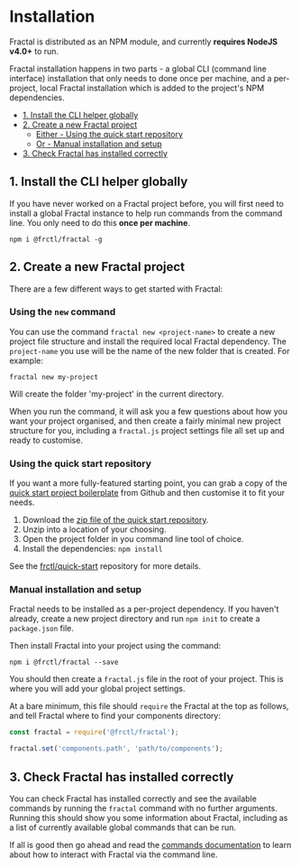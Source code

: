# Installation

Fractal is distributed as an NPM module, and currently **requires NodeJS v4.0+** to run.

Fractal installation happens in two parts - a global CLI (command line interface) installation that only needs to done once per machine, and a per-project, local Fractal installation which is added to the project's NPM dependencies.

<!-- START doctoc generated TOC please keep comment here to allow auto update -->
<!-- DON'T EDIT THIS SECTION, INSTEAD RE-RUN doctoc TO UPDATE -->


- [1. Install the CLI helper globally](#1-install-the-cli-helper-globally)
- [2. Create a new Fractal project](#2-create-a-new-fractal-project)
  - [Either - Using the quick start repository](#either---using-the-quick-start-repository)
  - [Or - Manual installation and setup](#or---manual-installation-and-setup)
- [3. Check Fractal has installed correctly](#3-check-fractal-has-installed-correctly)

<!-- END doctoc generated TOC please keep comment here to allow auto update -->

## 1. Install the CLI helper globally

If you have never worked on a Fractal project before, you will first need to install a global Fractal instance to help run commands from the command line. You only need to do this **once per machine**.

```shell
npm i @frctl/fractal -g
```

## 2. Create a new Fractal project

There are a few different ways to get started with Fractal:

### Using the `new` command

You can use the command `fractal new <project-name>` to create a new project file structure and install the required local Fractal dependency. The `project-name` you use will be the name of the new folder that is created. For example:

```shell
fractal new my-project
```

Will create the folder 'my-project' in the current directory.

When you run the command, it will ask you a few questions about how you want your project organised, and then create a fairly minimal new project structure for you, including a `fractal.js` project settings file all set up and ready to customise.

### Using the quick start repository

If you want a more fully-featured starting point, you can grab a copy of the [quick start project boilerplate](https://github.com/frctl/quick-start) from Github and then customise it to fit your needs.

1. Download the [zip file of the quick start repository](https://github.com/frctl/skeleton/archive/master.zip).
2. Unzip into a location of your choosing.
3. Open the project folder in you command line tool of choice.
4. Install the dependencies: `npm install`

See the [frctl/quick-start](https://github.com/frctl/quick-start) repository for more details.

### Manual installation and setup

Fractal needs to be installed as a per-project dependency. If you haven't already, create a new project directory and run `npm init` to create a `package.json` file.

Then install Fractal into your project using the command:

```
npm i @frctl/fractal --save
```

You should then create a `fractal.js` file in the root of your project. This is where you will add your global project settings.

At a bare minimum, this file should `require` the Fractal at the top as follows, and tell Fractal where to find your components directory:

```js
const fractal = require('@frctl/fractal');

fractal.set('components.path', 'path/to/components');
```

## 3. Check Fractal has installed correctly

You can check Fractal has installed correctly and see the available commands by running the `fractal` command with no further arguments. Running this should show you some information about Fractal, including as a list of currently available global commands that can be run.

If all is good then go ahead and read the [commands documentation](/docs/commands.md) to learn about how to interact with Fractal via the command line. 

